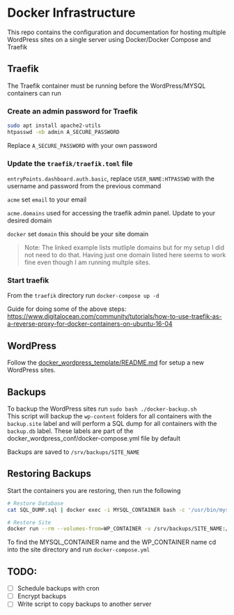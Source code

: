 # Docker Infrastructure

This repo contains the configuration and documentation for hosting multiple WordPress sites on a single server using Docker/Docker Compose and Traefik

## Traefik

The Traefik container must be running before the WordPress/MYSQL containers can run

### Create an admin password for Traefik

```sh
sudo apt install apache2-utils
htpasswd -nb admin A_SECURE_PASSWORD
```

Replace `A_SECURE_PASSWORD` with your own password

### Update the `traefik/traefik.toml` file

`entryPoints.dashboard.auth.basic`, replace `USER_NAME:HTPASSWD` with the username and password from the previous command

`acme` set `email` to your email

`acme.domains` used for accessing the traefik admin panel. Update to your desired domain

`docker` set `domain` this should be your site domain

> Note: The linked example lists mutliple domains but for my setup I did not need to do that. Having just one domain listed here seems to work fine even though I am running multple sites.

### Start traefik

From the `traefik` directory run `docker-compose up -d`

Guide for doing some of the above steps: https://www.digitalocean.com/community/tutorials/how-to-use-traefik-as-a-reverse-proxy-for-docker-containers-on-ubuntu-16-04  


## WordPress

Follow the [docker_wordpress_template/README.md](./docker_wordpress_template/README.md) for setup a new WordPress sites.

## Backups

To backup the WordPress sites run `sudo bash ./docker-backup.sh`  
This script will backup the `wp-content` folders for all containers with the `backup.site` label and will perform a SQL dump for all containers with the `backup.db` label. These labels are part of the docker_wordpress_conf/docker-compose.yml file by default

Backups are saved to `/srv/backups/SITE_NAME`

## Restoring Backups

Start the containers you are restoring, then run the following

```sh 
# Restore Database
cat SQL_DUMP.sql | docker exec -i MYSQL_CONTAINER bash -c '/usr/bin/mysql -u root --password=$MYSQL_ROOT_PASSWORD $MYSQL_DATABASE'

# Restore Site
docker run --rm --volumes-from=WP_CONTAINER -v /srv/backups/SITE_NAME:/backup ubuntu bash -c "cd /var/www/html/wp-content && tar xvf /backup/BACKUP_FILE.tar"
```

To find the MYSQL_CONTAINER name and the WP_CONTAINER name cd into the site directory and run `docker-compose.yml`

## TODO:

- [ ] Schedule backups with cron
- [ ] Encrypt backups
- [ ] Write script to copy backups to another server
